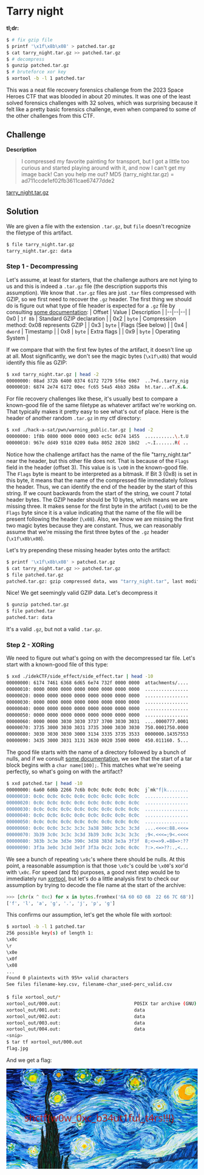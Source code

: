 # Tarry night

**tl;dr:**

```bash
$ # fix gzip file
$ printf '\x1f\x8b\x08' > patched.tar.gz
$ cat tarry_night.tar.gz >> patched.tar.gz
$ # decompress
$ gunzip patched.tar.gz
$ # bruteforce xor key
$ xortool -b -l 1 patched.tar
```

This was a neat file recovery forensics challenge from the 2023 Space Heroes CTF that was blooded in about 20 minutes. It was one of the least solved forensics challenges with 32 solves, which was surprising because it felt like a pretty basic forensics challenge, even when compared to some of the other challenges from this CTF.

## Challenge

**Description**

>I compressed my favorite painting for transport, but I got a little too curious and started playing around with it, and now I can't get my image back! Can you help me out?
MD5 (tarry_night.tar.gz) = ad711ccde1ef02fb3611cae67477dde2

[tarry_night.tar.gz](tarry_night.tar.gz)


## Solution

We are given a file with the extension `.tar.gz`, but `file` doesn't recognize the filetype of this artifact. 

```bash
$ file tarry_night.tar.gz 
tarry_night.tar.gz: data
```

### Step 1 - Decompressing

Let's assume, at least for starters, that the challenge authors are not lying to us and this is indeed a `.tar.gz` file (the description supports this assumption). We know that `.tar.gz` files are just `.tar` files compressed with GZIP, so we first need to recover the `.gz` header. The first thing we should do is figure out what type of file header is expected for a `.gz` file by consulting [some documentation](https://commandlinefanatic.com/cgi-bin/showarticle.cgi?article=art053):
| Offset | Value | Description |
|--|--|--|
| 0x0 | `1f 8b` | Standard GZIP declaration |
| 0x2 | `byte` | Compression method: 0x08 represents GZIP |
| 0x3 | `byte` | Flags (See below) |
| 0x4 | `dword` | Timestamp |
| 0x8 | `byte` | Extra flags |
| 0x9 | `byte` | Operating System |

If we compare that with the first few bytes of the artifact, it doesn't line up at all. Most significantly, we don't see the magic bytes (`\x1f\x8b`) that would identify this file as GZIP:

```bash
$ xxd tarry_night.tar.gz | head -2
00000000: 08ad 372b 6400 0374 6172 7279 5f6e 6967  ..7+d..tarry_nig
00000010: 6874 2e74 6172 00ec fc65 54a5 4bb3 268a  ht.tar...eT.K.&.
```

For file recovery challenges like these, it's usually best to compare a known-good file of the same filetype as whatever artifact we're working on. That typically makes it pretty easy to see what's out of place. Here is the header of another random `.tar.gz` in my ctf directory:

```bash
$ xxd ./hack-a-sat/pwn/warning_public.tar.gz | head -2
00000000: 1f8b 0800 0000 0000 0003 ec5c 0d74 1455  ...........\.t.U
00000010: 967e dd49 9310 0209 0a8a 8052 2820 18d2  .~.I.......R( ..
```

Notice how the challenge artifact has the name of the file "tarry_night.tar" near the header, but this other file does not. That is because of the `Flags` field in the header (offset 3). This value is is `\x00` in the known-good file. The `Flags` byte is meant to be interpreted as a bitmask. If Bit 3 (0x8) is set in this byte, it means that the name of the compressed file immediately follows the header. Thus, we can identify the end of the header by the start of this string. If we count backwards from the start of the string, we count 7 total header bytes. The GZIP header should be 10 bytes, which means we are missing three. It makes sense for the first byte in the artifact (`\x08`) to be the `Flags` byte since it is a value indicating that the name of the file will be present following the header (`\x08`). Also, we know we are missing the first two magic bytes because they are constant. Thus, we can reasonably assume that we're missing the first three bytes of the `.gz` header (`\x1f\x8b\x08`).

Let's try prepending these missing header bytes onto the artifact:

```bash
$ printf '\x1f\x8b\x08' > patched.tar.gz
$ cat tarry_night.tar.gz >> patched.tar.gz
$ file patched.tar.gz 
patched.tar.gz: gzip compressed data, was "tarry_night.tar", last modified: Mon Apr  3 20:31:41 2023, from Unix, original size modulo 2^32 1290240
```

Nice! We get seemingly valid GZIP data. Let's decompress it

```bash
$ gunzip patched.tar.gz
$ file patched.tar 
patched.tar: data
```
It's a valid `.gz`, but not a valid `.tar.gz`. 

### Step 2 - XORing

We need to figure out what's going on with the decompressed tar file. Let's start with a known-good file of this type:

```bash
$ xxd ./idekCTF/side_effect/side_effect.tar | head -10
00000000: 6174 7461 6368 6d65 6e74 732f 0000 0000  attachments/....
00000010: 0000 0000 0000 0000 0000 0000 0000 0000  ................
00000020: 0000 0000 0000 0000 0000 0000 0000 0000  ................
00000030: 0000 0000 0000 0000 0000 0000 0000 0000  ................
00000040: 0000 0000 0000 0000 0000 0000 0000 0000  ................
00000050: 0000 0000 0000 0000 0000 0000 0000 0000  ................
00000060: 0000 0000 3030 3030 3737 3700 3030 3031  ....0000777.0001
00000070: 3735 3000 3030 3031 3735 3000 3030 3030  750.0001750.0000
00000080: 3030 3030 3030 3000 3134 3335 3735 3533  0000000.14357553
00000090: 3435 3000 3031 3131 3630 0020 3500 0000  450.011160. 5...
```

The good file starts with the name of a directory followed by a bunch of nulls, and if we consult [some documentation](https://www.gnu.org/software/tar/manual/html_node/Standard.html), we see that the start of a tar block begins with a `char name[100];`. This matches what we're seeing perfectly, so what's going on with the artifact?
 
```bash
$ xxd patched.tar | head -10
00000000: 6a60 6d6b 2266 7c6b 0c0c 0c0c 0c0c 0c0c  j`mk"f|k........
00000010: 0c0c 0c0c 0c0c 0c0c 0c0c 0c0c 0c0c 0c0c  ................
00000020: 0c0c 0c0c 0c0c 0c0c 0c0c 0c0c 0c0c 0c0c  ................
00000030: 0c0c 0c0c 0c0c 0c0c 0c0c 0c0c 0c0c 0c0c  ................
00000040: 0c0c 0c0c 0c0c 0c0c 0c0c 0c0c 0c0c 0c0c  ................
00000050: 0c0c 0c0c 0c0c 0c0c 0c0c 0c0c 0c0c 0c0c  ................
00000060: 0c0c 0c0c 3c3c 3c3c 3a38 380c 3c3c 3c3d  ....<<<<:88.<<<=
00000070: 3b39 3c0c 3c3c 3c3d 3b39 3c0c 3c3c 3c3c  ;9<.<<<=;9<.<<<<
00000080: 383b 3c3e 3d3e 390c 3d38 383d 3e3a 3f3f  8;<>=>9.=88=>:??
00000090: 3f3a 3e0c 3c3d 3e3f 3f3a 0c2c 3c0c 0c0c  ?:>.<=>??:.,<...
```

We see a bunch of repeating `\x0c`'s where there should be nulls. At this point, a reasonable assumption is that those `\x0c`'s could be `\x00`'s xor'd with `\x0c`. For speed (and fb) purposes, a good next step would be to immediately run [xortool](https://github.com/hellman/xortool), but let's do a little analysis first to check our assumption by trying to decode the file name at the start of the archive:

```python
>>> [chr(x ^ 0xc) for x in bytes.fromhex('6A 60 6D 6B  22 66 7C 6B')]
['f', 'l', 'a', 'g', '.', 'j', 'p', 'g']
```

This confirms our assumption, let's get the whole file with xortool:

```bash
$ xortool -b -l 1 patched.tar 
256 possible key(s) of length 1:
\x0c
\r
\x0e
\x0f
\x08
...
Found 0 plaintexts with 95%+ valid characters
See files filename-key.csv, filename-char_used-perc_valid.csv

$ file xortool_out/*
xortool_out/000.out:                           POSIX tar archive (GNU)
xortool_out/001.out:                           data
xortool_out/002.out:                           data
xortool_out/003.out:                           data
xortool_out/004.out:                           data
<snip>
$ tar tf xortool_out/000.out
flag.jpg
```

And we get a flag:

![flag.jpg](flag.jpg)
